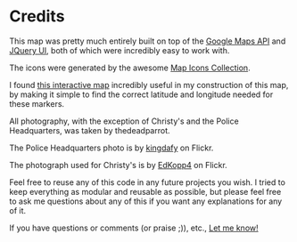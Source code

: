 Credits
=======

This map was pretty much entirely built on top of the [Google Maps API](http://code.google.com/apis/maps/documentation/javascript/) and [JQuery UI](http://jqueryui.com/), both of which were incredibly easy to work with.

The icons were generated by the awesome <a href="http://mapicons.nicolasmollet.com/">Map Icons Collection</a>.

I found [this interactive map](http://universimmedia.pagesperso-orange.fr/geo/loc.htm) incredibly useful in my construction of this map, by making it simple to find the correct latitude and longitude needed for these markers.

All photography, with the exception of Christy's and the Police Headquarters, was taken by thedeadparrot.

The Police Headquarters photo is by [kingdafy](http://www.flickr.com/photos/kingdafy/578404257/) on Flickr.

The photograph used for Christy's is by [EdKopp4](http://www.flickr.com/photos/edkopp4/3391916816/) on Flickr.

Feel free to reuse any of this code in any future projects you wish. I tried to keep everything as modular and reusable as possible, but please feel free to ask me questions about any of this if you want any explanations for any of it.

If you have questions or comments (or praise ;)), etc., [Let me know!](http://thedeadparrot.dreamwidth.org/501749.html)
